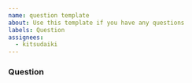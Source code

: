 ```yaml
---
name: question template
about: Use this template if you have any questions
labels: Question
assignees:
  - kitsudaiki
---
```


### Question


